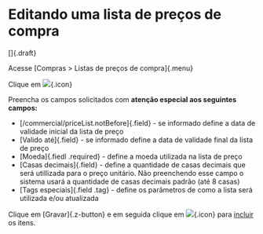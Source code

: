 # Editando uma lista de preços de compra

[]{.draft}

Acesse [Compras > Listas de preços de compra]{.menu}

Clique em ![](https://static.zenerp.app.br/icons/action-create.svg){.icon}

Preencha os campos solicitados com **atenção especial aos seguintes campos:**
* [/commercial/priceList.notBefore]{.field} - se informado define a data de validade inicial da lista de preço
* [Valido até]{.field} - se informado define a data de validade final da lista de preço
* [Moeda]{.fiedl .required} - define a moeda utilizada na lista de preço
* [Casas decimais]{.field} - define a quantidade de casas decimais que será utillizada para o preço unitário. Não preenchendo esse campo o sistema usará a quantidade de casas decimais padrão (até 8 casas)
* [Tags especiais]{.field .tag} - define os parâmetros de como a lista será utilizada e/ou atualizada

Clique em [Gravar]{.z-button} e em seguida clique em ![](https://static.zenerp.app.br/icons/action-child.svg){.icon} para [incluir](priceListItem) os itens.